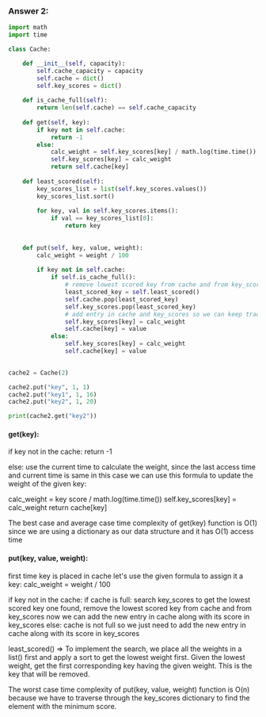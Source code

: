 ### Answer 2:

```Python
import math
import time

class Cache: 

    def __init__(self, capacity):
        self.cache_capacity = capacity
        self.cache = dict()
        self.key_scores = dict()
              
    def is_cache_full(self):
        return len(self.cache) == self.cache_capacity 
      
    def get(self, key):
        if key not in self.cache:
            return -1
        else:
            calc_weight = self.key_scores[key] / math.log(time.time())
            self.key_scores[key] = calc_weight
            return self.cache[key]
      
    def least_scored(self):
        key_scores_list = list(self.key_scores.values())
        key_scores_list.sort()
        
        for key, val in self.key_scores.items():
            if val == key_scores_list[0]:
                return key
            
       
    def put(self, key, value, weight):
        calc_weight = weight / 100
        
        if key not in self.cache:
            if self.is_cache_full(): 
                # remove lowest scored key from cache and from key_scores
                least_scored_key = self.least_scored()
                self.cache.pop(least_scored_key)
                self.key_scores.pop(least_scored_key)
                # add entry in cache and key_scores so we can keep track of least scored key
                self.key_scores[key] = calc_weight
                self.cache[key] = value 
            else:
                self.key_scores[key] = calc_weight
                self.cache[key] = value
                    

cache2 = Cache(2)

cache2.put("key", 1, 1)
cache2.put("key1", 1, 16)
cache2.put("key2", 1, 20)

print(cache2.get("key2"))
```

#### get(key):

if key not in the cache:
    return -1

else:
use the current time to calculate the weight, since the last access time and current time is same in this case we can use this formula to update the weight of the given key:
    
   calc_weight = key score / math.log(time.time())
   self.key_scores[key] = calc_weight
   return cache[key]

The best case and average case time complexity of get(key) function is O(1) since we are using a dictionary as our data structure and it has O(1) access time

  
#### put(key, value, weight):

first time key is placed in cache let's use the given formula to assign it a key: 
   calc_weight = weight / 100
  
   if key not in the cache:
      if cache is full: 
         search key_scores to get the lowest scored key 
         one found, remove the lowest scored key from cache and from key_scores
         now we can add the new entry in cache along with its score in key_scores
      else:
         cache is not full so we just need to add the new entry in cache along with its score in key_scores

least_scored() => To implement the search, we place all the weights in a list() first and apply a sort to get the lowest weight first. Given the lowest weight, get the first corresponding key having the given weight. This is the key that will be removed.

The worst case time complexity of put(key, value, weight) function is O(n) because we have to traverse through the key_scores dictionary to find the element with the minimum score. 
